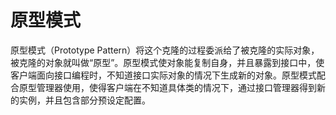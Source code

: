 # 原型模式

原型模式（Prototype Pattern）将这个克隆的过程委派给了被克隆的实际对象，被克隆的对象就叫做“原型”。原型模式使对象能复制自身，并且暴露到接口中，使客户端面向接口编程时，不知道接口实际对象的情况下生成新的对象。原型模式配合原型管理器使用，使得客户端在不知道具体类的情况下，通过接口管理器得到新的实例，并且包含部分预设定配置。

